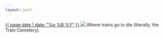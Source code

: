 ```yaml
---
layout: post
---
```


<p>
  <a href="/168">
    <time>{{ page.date | date: "%e %B %Y" }}</time>
    <img src="https://s3.amazonaws.com/life.aaronjgreenberg.com/168.jpg">
  </a>
  Where trains go to die (literally, the Train Cemetery).
</p>
